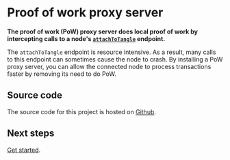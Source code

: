 # Proof of work proxy server

**The proof of work (PoW) proxy server does local proof of work by intercepting calls to a node's [`attachToTangle`](root://node-software/0.1/iri/references/api-reference.md#attachToTangle) endpoint.**

The `attachToTangle` endpoint is resource intensive. As a result, many calls to this endpoint can sometimes cause the node to crash. By installing a PoW proxy server, you can allow the connected node to process transactions faster by removing its need to do PoW.

## Source code

The source code for this project is hosted on [Github](https://github.com/luca-moser/iotacaddy).

## Next steps

[Get started](/getting-started/set-up-pow-proxy.md).

